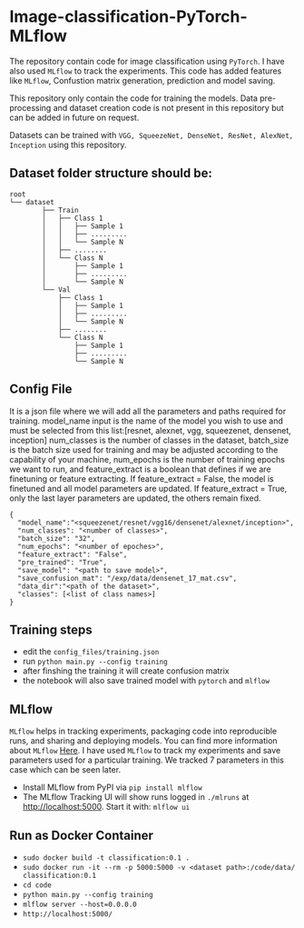 # Image-classification-PyTorch-MLflow

The repository contain code for image classification using `PyTorch`. I have also used `MLflow` to track the experiments. 
This code has added features like `MLflow`, Confustion matrix generation, prediction and model saving.

This repository only contain the code for training the models. Data pre-processing and dataset creation code is not present in this repository but can be added in future on request. 

Datasets can be trained with `VGG, SqueezeNet, DenseNet, ResNet, AlexNet, Inception` using this repository. 

## Dataset folder structure should be:
```
root
└── dataset
        ├── Train
        │   ├── Class 1
        │   │   ├── Sample 1
        │   │   ├── .........
        │   │   └── Sample N
        │   ├── ........
        │   └── Class N
        │       ├── Sample 1
        │       ├── .........
        │       └── Sample N
        └── Val
            ├── Class 1
            │   ├── Sample 1
            │   ├── .........
            │   └── Sample N
            ├── ........
            └── Class N
                ├── Sample 1
                ├── .........
                └── Sample N
```
## Config File
It is a json file where we will add all the parameters and paths required for training.
model_name input is the name of the model you wish to use and must be selected from this list:[resnet, alexnet, vgg, squeezenet, densenet, inception]
num_classes is the number of classes in the dataset, batch_size is the batch size used for training and may be adjusted according to the capability of your machine, num_epochs is the number of training epochs we want to run, and feature_extract is a boolean that defines if we are finetuning or feature extracting. If feature_extract = False, the model is finetuned and all model parameters are updated. If feature_extract = True, only the last layer parameters are updated, the others remain fixed.
```
{
  "model_name":"<squeezenet/resnet/vgg16/densenet/alexnet/inception>", 
  "num_classes": "<number of classes>",
  "batch_size": "32",
  "num_epochs": "<number of epoches>",
  "feature_extract": "False",
  "pre_trained": "True",
  "save_model": "<path to save model>",
  "save_confusion_mat": "/exp/data/densenet_17_mat.csv",
  "data_dir":"<path of the dataset>",
  "classes": [<list of class names>]
}

```

## Training steps 

- edit the `config_files/training.json` 
- run `python main.py --config training`
- after finshing the training it will create confusion matrix 
- the notebook will also save trained model with `pytorch` and `mlflow`  
    
## MLflow 

`MLflow` helps in tracking experiments, packaging code into reproducible runs, and sharing and deploying models. You can 
find more information about `MLflow` [Here](https://mlflow.org/).
I have used `MLflow` to track my experiments and save parameters used for a particular training. We tracked 7 parameters in
this case which can be seen later. 

- Install MLflow from PyPI via ```pip install mlflow```
- The MLflow Tracking UI will show runs logged in `./mlruns` at [http://localhost:5000](http://localhost:5000). Start it with:
`mlflow ui`

## Run as Docker Container 

- `sudo docker build -t classification:0.1 .`
- `sudo docker run -it --rm -p 5000:5000 -v <dataset path>:/code/data/ classification:0.1`
- `cd code`
- `python main.py --config training`
- `mlflow server --host=0.0.0.0`
- `http://localhost:5000/`
